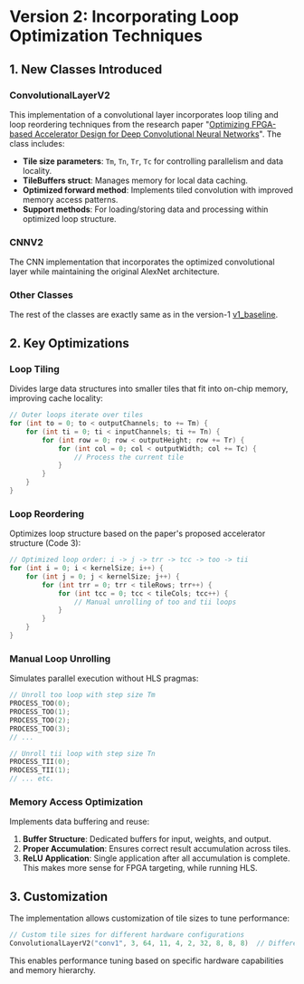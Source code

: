 # Version 2: Incorporating Loop Optimization Techniques

## 1. New Classes Introduced

### ConvolutionalLayerV2
This implementation of a convolutional layer incorporates loop tiling and loop reordering techniques from the research paper "[Optimizing FPGA-based Accelerator Design for Deep Convolutional Neural Networks](https://dl.acm.org/doi/10.1145/2684746.2689060)". The class includes:
- **Tile size parameters**: `Tm`, `Tn`, `Tr`, `Tc` for controlling parallelism and data locality.
- **TileBuffers struct**: Manages memory for local data caching.
- **Optimized forward method**: Implements tiled convolution with improved memory access patterns.
- **Support methods**: For loading/storing data and processing within optimized loop structure.

### CNNV2
The CNN implementation that incorporates the optimized convolutional layer while maintaining the original AlexNet architecture.

### Other Classes
The rest of the classes are exactly same as in the version-1 [v1_baseline](../v1_baseline/README.md).

## 2. Key Optimizations
### Loop Tiling
Divides large data structures into smaller tiles that fit into on-chip memory, improving cache locality:
```cpp
// Outer loops iterate over tiles
for (int to = 0; to < outputChannels; to += Tm) {
    for (int ti = 0; ti < inputChannels; ti += Tn) {
        for (int row = 0; row < outputHeight; row += Tr) {
            for (int col = 0; col < outputWidth; col += Tc) {
                // Process the current tile
            }
        }
    }
}
```

### Loop Reordering
Optimizes loop structure based on the paper's proposed accelerator structure (Code 3):
```cpp
// Optimized loop order: i -> j -> trr -> tcc -> too -> tii
for (int i = 0; i < kernelSize; i++) {
    for (int j = 0; j < kernelSize; j++) {
        for (int trr = 0; trr < tileRows; trr++) {
            for (int tcc = 0; tcc < tileCols; tcc++) {
                // Manual unrolling of too and tii loops
            }
        }
    }
}
```

### Manual Loop Unrolling
Simulates parallel execution without HLS pragmas:
```cpp
// Unroll too loop with step size Tm
PROCESS_TOO(0);
PROCESS_TOO(1);
PROCESS_TOO(2);
PROCESS_TOO(3);
// ...

// Unroll tii loop with step size Tn
PROCESS_TII(0);
PROCESS_TII(1);
// ... etc.
```

### Memory Access Optimization
Implements data buffering and reuse:
1. **Buffer Structure**: Dedicated buffers for input, weights, and output.
2. **Proper Accumulation**: Ensures correct result accumulation across tiles.
3. **ReLU Application**: Single application after all accumulation is complete.
This makes more sense for FPGA targeting, while running HLS.

## 3. Customization

The implementation allows customization of tile sizes to tune performance:

```cpp
// Custom tile sizes for different hardware configurations
ConvolutionalLayerV2("conv1", 3, 64, 11, 4, 2, 32, 8, 8, 8)  // Different Tm, Tn, Tr, Tc
```

This enables performance tuning based on specific hardware capabilities and memory hierarchy.